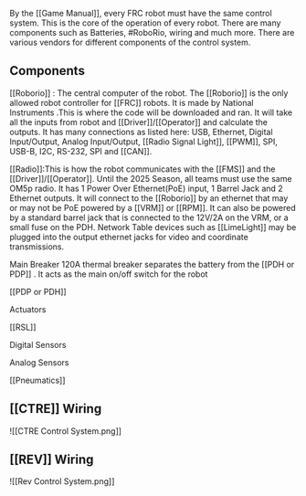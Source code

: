 By the [[Game Manual]], every FRC robot must have the same control system. This is the core of the operation of every robot. There are many components such as Batteries, #RoboRio, wiring and much more. There are various vendors for different components of the control system. 

## Components
[[Roborio]] : The central computer of the robot. The [[Roborio]] is the only allowed robot controller for [[FRC]] robots. It is made by National Instruments .This is where the code will be downloaded and ran. It will take all the inputs from robot and [[Driver]]/[[Operator]] and calculate the outputs. It has many connections as listed here: USB, Ethernet, Digital Input/Output, Analog Input/Output, [[Radio Signal Light]], [[PWM]], SPI, USB-B, I2C, RS-232, SPI and [[CAN]].

[[Radio]]:This is how the robot communicates with the [[FMS]] and the [[Driver]]/[[Operator]]. Until the 2025 Season, all teams must use the same OM5p radio. It has 1 Power Over Ethernet(PoE) input, 1 Barrel Jack and 2 Ethernet outputs. It will connect to the [[Roborio]] by an ethernet that may or may not be PoE powered by a [[VRM]] or [[RPM]].  It can also be powered by a standard barrel jack that is connected to the 12V/2A on the VRM, or a small fuse on the PDH. Network Table devices such as [[LimeLight]] may be plugged into the output ethernet jacks for video and coordinate transmissions. 

Main Breaker 120A thermal breaker separates the battery from the [[PDH or PDP]] .  It acts as the main on/off switch for the robot

[[PDP or PDH]] 

Actuators

[[RSL]]

Digital Sensors

Analog Sensors

[[Pneumatics]]



## [[CTRE]] Wiring
![[CTRE Control System.png]]
## [[REV]] Wiring
![[Rev Control System.png]]